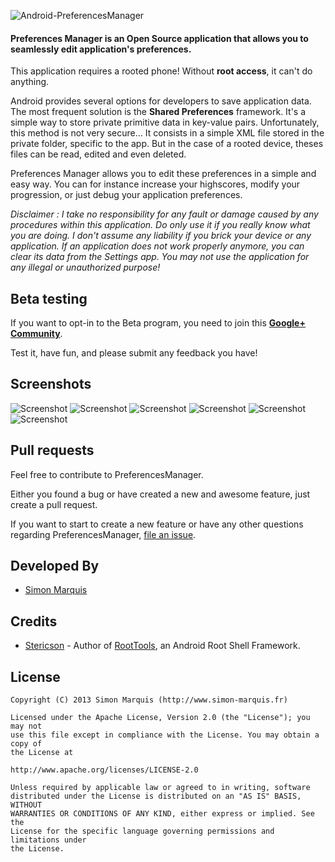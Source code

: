 ![Android-PreferencesManager](https://raw.github.com/SimonMarquis/Android-PreferencesManager/master/Resources/Feature%20graphic%20-%20resized.png "Android-PreferencesManager") 
#### Preferences Manager is an Open Source application that allows you to seamlessly edit application's preferences.
This application requires a rooted phone! Without **root access**, it can't do anything.

Android provides several options for developers to save application data. The most frequent solution is the **Shared Preferences** framework. It's a simple way to store private primitive data in key-value pairs.
Unfortunately, this method is not very secure... It consists in a simple XML file stored in the private folder, specific to the app. But in the case of a rooted device, theses files can be read, edited and even deleted.

Preferences Manager allows you to edit these preferences in a simple and easy way.
You can for instance increase your highscores, modify your progression, or just debug your application preferences.

*Disclaimer : I take no responsibility for any fault or damage caused by any procedures within this application. Do only use it if you really know what you are doing. I don't assume any liability if you brick your device or any application. If an application does not work properly anymore, you can clear its data from the Settings app.
You may not use the application for any illegal or unauthorized purpose!*

## Beta testing

If you want to opt-in to the Beta program, you need to join this **[Google+ Community](https://plus.google.com/u/0/communities/112244514442534711821)**.

Test it, have fun, and please submit any feedback you have!

## Screenshots

![Screenshot][screen1]
![Screenshot][screen2]
![Screenshot][screen3]
![Screenshot][screen4]
![Screenshot][screen5]
![Screenshot][screen6]

## Pull requests

Feel free to contribute to PreferencesManager.

Either you found a bug or have created a new and awesome feature, just create a pull request.

If you want to start to create a new feature or have any other questions regarding PreferencesManager, [file an issue](https://github.com/SimonMarquis/Android-PreferencesManager/issues/new).

## Developed By

* [Simon Marquis][1]

## Credits

 * [Stericson][2] - Author of [RootTools][3], an Android Root Shell Framework.

## License

	Copyright (C) 2013 Simon Marquis (http://www.simon-marquis.fr)
	
	Licensed under the Apache License, Version 2.0 (the "License"); you may not
	use this file except in compliance with the License. You may obtain a copy of
	the License at
	
	http://www.apache.org/licenses/LICENSE-2.0
	
	Unless required by applicable law or agreed to in writing, software
	distributed under the License is distributed on an "AS IS" BASIS, WITHOUT
	WARRANTIES OR CONDITIONS OF ANY KIND, either express or implied. See the
	License for the specific language governing permissions and limitations under
	the License.


 [1]: http://www.simon-marquis.fr
 [2]: https://github.com/Stericson
 [3]: https://github.com/Stericson/RootTools
 
 [screen1]: https://raw.github.com/SimonMarquis/Android-PreferencesManager/master/Resources/framed/1%20-%20resized.png "List of applications"
 [screen2]: https://raw.github.com/SimonMarquis/Android-PreferencesManager/master/Resources/framed/2%20-%20resized.png "List of preferences"
 [screen3]: https://raw.github.com/SimonMarquis/Android-PreferencesManager/master/Resources/framed/3%20-%20resized.png "Inline edition of preferences"
 [screen4]: https://raw.github.com/SimonMarquis/Android-PreferencesManager/master/Resources/framed/4%20-%20resized.png "Add a preference"
 [screen5]: https://raw.github.com/SimonMarquis/Android-PreferencesManager/master/Resources/framed/5%20-%20resized.png "Add a String preference"
 [screen6]: https://raw.github.com/SimonMarquis/Android-PreferencesManager/master/Resources/framed/6%20-%20resized.png "Edit a Boolean value"
